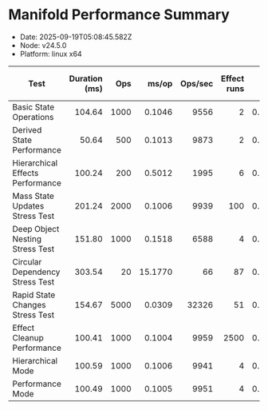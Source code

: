 # Manifold Performance Summary

- Date: 2025-09-19T05:08:45.582Z
- Node: v24.5.0
- Platform: linux x64

| Test | Duration (ms) | Ops | ms/op | Ops/sec | Effect runs | Avg (ms) | Med (ms) | P95 (ms) | P99 (ms) | Min/Max (ms) | CPU u/s (ms) | Mem start/end/Δ (MB) | GC? |
|---|---:|---:|---:|---:|---:|---:|---:|---:|---:|---:|---:|---:|:--:|
| Basic State Operations | 104.64 | 1000 | 0.1046 | 9556 | 2 | 0.0420 | 0.0124 | 0.0124 | 0.0124 | 0.0124/0.0716 | 5.4/0.0 | 35.86/36.49/0.63 |  |
| Derived State Performance | 50.64 | 500 | 0.1013 | 9873 | 2 | 0.0089 | 0.0019 | 0.0019 | 0.0019 | 0.0019/0.0160 | 0.9/0.0 | 36.66/36.81/0.15 |  |
| Hierarchical Effects Performance | 100.24 | 200 | 0.5012 | 1995 | 6 | 0.0080 | 0.0050 | 0.0081 | 0.0081 | 0.0024/0.0247 | 0.7/0.0 | 36.90/36.99/0.10 |  |
| Mass State Updates Stress Test | 201.24 | 2000 | 0.1006 | 9939 | 100 | 0.0010 | 0.0007 | 0.0011 | 0.0029 | 0.0005/0.0204 | 2.1/0.0 | 37.12/37.70/0.59 |  |
| Deep Object Nesting Stress Test | 151.80 | 1000 | 0.1518 | 6588 | 4 | 0.0127 | 0.0039 | 0.0145 | 0.0145 | 0.0037/0.0288 | 2.3/0.0 | 37.81/38.89/1.08 |  |
| Circular Dependency Stress Test | 303.54 | 20 | 15.1770 | 66 | 87 | 0.0018 | 0.0010 | 0.0038 | 0.0103 | 0.0004/0.0273 | 2.9/0.0 | 38.99/39.38/0.39 |  |
| Rapid State Changes Stress Test | 154.67 | 5000 | 0.0309 | 32326 | 51 | 0.0017 | 0.0009 | 0.0024 | 0.0030 | 0.0004/0.0312 | 4.0/0.0 | 39.48/40.96/1.49 |  |
| Effect Cleanup Performance | 100.41 | 1000 | 0.1004 | 9959 | 2500 | 0.0002 | 0.0002 | 0.0004 | 0.0007 | 0.0001/0.0219 | 4.8/0.0 | 41.08/43.39/2.31 |  |
| Hierarchical Mode | 100.59 | 1000 | 0.1006 | 9941 | 4 | 0.0145 | 0.0040 | 0.0117 | 0.0117 | 0.0002/0.0420 | 0.5/0.0 | 43.89/43.93/0.04 |  |
| Performance Mode | 100.49 | 1000 | 0.1005 | 9951 | 4 | 0.0107 | 0.0037 | 0.0044 | 0.0044 | 0.0002/0.0343 | 4.7/0.0 | 43.95/44.01/0.06 |  |

